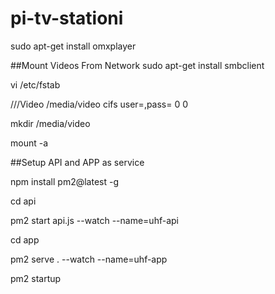# pi-tv-stationi


sudo apt-get install omxplayer

##Mount Videos From Network
sudo apt-get install smbclient

vi /etc/fstab

//<IP-OF-SERVER>/Video /media/video cifs user=<SAMBA USERNAME>,pass=<SAMBA PASSWORD> 0 0

mkdir /media/video

mount -a


##Setup API and APP as service

npm install pm2@latest -g

cd api

pm2 start api.js --watch --name=uhf-api

cd app

pm2 serve . --watch --name=uhf-app

pm2 startup

